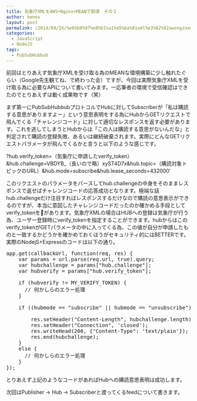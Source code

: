 ```yaml
---
title: 気象庁XMLをAWS+Nginx+MEANで取得　その２
author: kenev
layout: post
permalink: /2014/09/24/%e6%b0%97%e8%b1%a1%e5%ba%81xml%e3%82%92awsnginxmean%e3%81%a7%e5%8f%96%e5%be%97%e3%80%80%e3%81%9d%e3%81%ae%ef%bc%92/
categories:
  - JavaScript
  - NodeJS
tags:
  - PubSubHubbub
---
```

前回はとりあえず気象庁XMLを受け取る為のMEANな環境構築に少し触れたぐらい（Google先生観てね、で終わった会）ですが、今回は実際気象庁XMLを受け取る為に必要なAPIについて書いてみます。一応筆者の環境で受信確認はできたのでとりあえずは動く成果物です（笑）

まず第一にPubSubHubbubプロトコルでHubに対してSubscriberが「私は購読する意思がありますよー」という意思表明をする為にHubからGETリクエストで飛んでくる「チャレンジコード」に対して適切なレスポンスを返す必要があります。これを逃してしまうとHubからは「この人は購読する意思がないんだな」と判定されて購読の登録失敗、あるいは継続破棄されます。実際にどんなGETリクエストパラメータが飛んでくるかと言うと以下のような感じです。

?hub.verify\_token=（気象庁に申請したverify\_token）&hub.challenge=VBDYB\_（長いので略）xyST4D7x&hub.topic=（購読対象トピックのURL）&hub.mode=subscribe&hub.lease\_seconds=432000&#8242;

このリクエストのパラメータをパースしてhub.challengeの中身をそのままレスポンスで返せばチャレンジコードの応答成功となります。極端な話hub.challengeだけ注目すればレスポンスするだけなので購読の意思表示ができるのですが、本当に意図したチャレンジコードだったのか確かめる手段としてverify\_tokenをがあります。気象庁XMLの場合はHUBへの登録は気象庁が行う為、ユーザー登録時にverify\_tokenを指定することができます。hubからはこのverify_tokenがGETパラメータの中に入ってくる為、この値が自分が申請したものと一致するかどうかを確かめておくほうがセキュリティ的にはBETTERです。実際のNodejS+Expressのコードは以下の通り。

<pre class="lang:js decode:true ">app.get(callbackUrl, function(req, res) {
    var params = url.parse(req.url, true).query;
    var hubchallenge = params["hub.challenge"];
    var hubverify = params["hub.verify_token"];

    if (hubverify != MY_VERIFY_TOKEN) {
      // 何かしらのエラー処理
    }

    if ((hubmode == "subscribe" || hubmode == "unsubscribe")) {

        res.setHeader("Content-Length", hubchallenge.length);
        res.setHeader("Connection", 'closed');
        res.writeHead(200, {"Content-Type": 'text/plain'});
        res.end(hubchallenge);
    }
    else {
      // 何かしらのエラー処理
    }
});
</pre>

とりあえず上記のようなコードがあればHubへの購読意思表明は成功します。

次回はPublisher -> Hub -> Subscriberと渡ってくるfeedについて書きます。